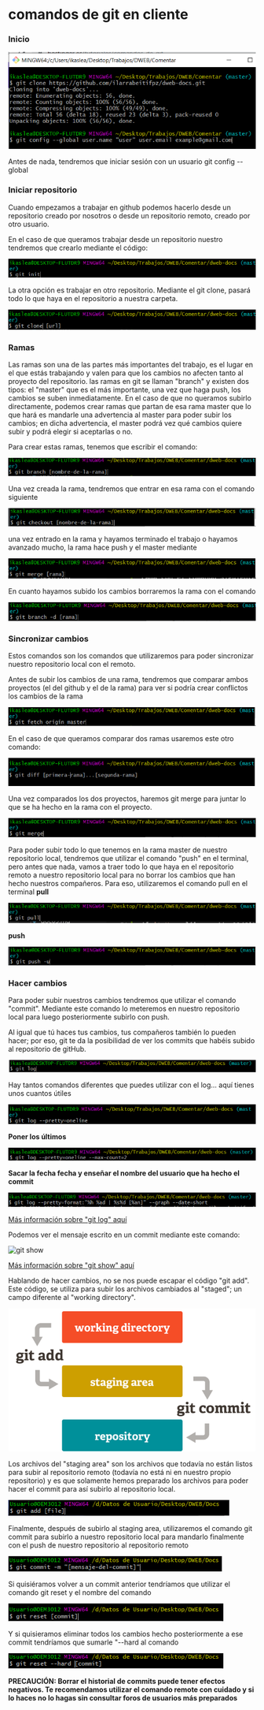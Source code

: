 # comandos de git en cliente

### Inicio

![Git config --global](images/doc09/Config.PNG)

Antes de nada, tendremos que iniciar sesión con un usuario git config --global

### Iniciar repositorio

Cuando empezamos a trabajar en github podemos hacerlo desde un repositorio creado por nosotros o desde un repositorio remoto, creado por otro usuario.

En el caso de que queramos trabajar desde un repositorio nuestro tendremos que crearlo mediante el código:

![Git config --global](images/doc09/init.PNG)

La otra opción es trabajar en otro repositorio. Mediante el git clone, pasará todo lo que haya en el repositorio a nuestra carpeta.

![Git clone](images/doc09/clone.PNG)

### Ramas

Las ramas son una de las partes más importantes del trabajo, es el lugar en el que estás trabajando y valen para que los cambios no afecten tanto al proyecto del repositorio. las ramas en git se llaman "branch" y existen dos tipos: el "master" que es el más importante, una vez que haga push, los cambios se suben inmediatamente. En el caso de que no queramos subirlo directamente, podemos crear ramas que partan de esa rama master que lo que hará es mandarle una advertencia al master para poder subir los cambios; en dicha advertencia, el master podrá vez qué cambios quiere subir y podrá elegir si aceptarlas o no.

Para crear estas ramas, tenemos que escribir el comando:

![Git branch-name](images/doc09/Branch-name.PNG)

Una vez creada la rama, tendremos que entrar en esa rama con el comando siguiente

![Git checkout](images/doc09/checkout.PNG)

una vez entrado en la rama y hayamos terminado el trabajo o hayamos avanzado mucho, la rama hace push y el master mediante 

![Git merge](images/doc09/merge.PNG)

En cuanto hayamos subido los cambios borraremos la rama con el comando

![Git -d](images/doc09/delete.PNG)

### Sincronizar cambios

Estos comandos son los comandos que utilizaremos para poder sincronizar nuestro repositorio local con el remoto.

Antes de subir los cambios de una rama, tendremos que comparar ambos proyectos (el del github y el de la rama) para ver si podría crear conflictos los cambios de la rama

![Git fetch](images/doc09/fetch.PNG)

En el caso de que queramos comparar dos ramas usaremos este otro comando:

![Git diff](images/doc09/diff.PNG)

Una vez comparados los dos proyectos, haremos git merge para juntar lo que se ha hecho en la rama con el proyecto.

![git Merge](images/doc09/GitMerge.PNG)

Para poder subir todo lo que tenemos en la rama master de nuestro repositorio local, tendremos que utilizar el comando "push" en el terminal, pero antes que nada, vamos a traer todo lo que haya en el repositorio remoto a nuestro repositorio local para no borrar los cambios que han hecho nuestros compañeros. Para eso, utilizaremos el comando pull en el terminal
**pull**

![git Merge](images/doc09/Pull.PNG)

**push**

![git Merge](images/doc09/push.PNG)

### Hacer cambios

Para poder subir nuestros cambios tendremos que utilizar el comando "commit". Mediante este comando lo meteremos en nuestro repositorio local para luego posteriormente subirlo con push.

Al igual que tú haces tus cambios, tus compañeros también lo pueden hacer; por eso, git te da la posibilidad de ver los commits que habéis subido al repositorio de gitHub.

![git Merge](images/doc09/gitlog.PNG)

Hay tantos comandos diferentes que puedes utilizar con el log... aquí tienes unos cuantos útiles


![git Merge](images/doc09/gitLogPretty.PNG)

**Poner los últimos** 

![git Merge](images/doc09/gitLogMaxAcount.PNG)

**Sacar la fecha fecha y enseñar el nombre del usuario que ha hecho el commit**

![git Merge](images/doc09/gitLogDate.PNG)

[Más información sobre "git log" aquí](https://githowto.com/history)

Podemos ver el mensaje escrito en un commit mediante este comando:

![git show](https://i.stack.imgur.com/Eluwl.png)

[Más información sobre "git show" aquí](https://git-scm.com/docs/git-show)

Hablando de hacer cambios, no se nos puede escapar el código "git add". Este código, se utiliza para subir los archivos cambiados al "staged"; un campo diferente al "working directory".

![git show](images/doc09/staged.png)

Los archivos del "staging area" son los archivos que todavía no están listos para subir al repositorio remoto (todavía no está ni en nuestro propio repositorio) y es que solamente hemos preparado los archivos para poder hacer el commit para así subirlo al repositorio local.

![git add](images/doc09/gitAdd.PNG)

Finalmente, después de subirlo al staging area, utilizaremos el comando git commit para subirlo a nuestro repositorio local para mandarlo finalmente con el push de nuestro repositorio al repositorio remoto

![git commit](images/doc09/gitCommit.PNG)

Si quisiéramos volver a un commit anterior tendríamos que utilizar el comando git reset y el nombre del comando

![git commit](images/doc09/gitReset.PNG)

Y si quisieramos eliminar todos los cambios hecho posteriormente a ese commit tendríamos que sumarle "--hard al comando

![git commit](images/doc09/hard.PNG)

**PRECAUCIÓN: Borrar el historial de commits puede tener efectos negativos. Te recomendamos utilizar el comando remote con cuidado y si lo haces no lo hagas sin consultar foros de usuarios más preparados**
